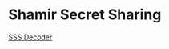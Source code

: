 # Shamir Secret Sharing
<a href="https://asecuritysite.com/encryption/shamir_decode">SSS Decoder </a>
